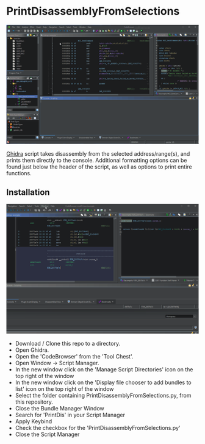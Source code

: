 # PrintDisassemblyFromSelections

![Demonstration](https://raw.githubusercontent.com/EdwardKrayer/PrintDisassemblyFromSelections/main/img/demo.gif)

[Ghidra](https://ghidra-sre.org/) script takes disassembly from the selected address/range(s), and prints them directly to the console. Additional formatting options can be found just below the header of the script, as well as options to print entire functions.
 
## Installation

![Installation](https://raw.githubusercontent.com/EdwardKrayer/PrintDisassemblyFromSelections/main/img/install_demo.gif)

- Download / Clone this repo to a directory.
- Open Ghidra.
- Open the 'CodeBrowser' from the 'Tool Chest'.
- Open Window -> Script Manager.
- In the new window click on the 'Manage Script Directories' icon on the top right of the window
- In the new window click on the 'Display file chooser to add bundles to list' icon on the top right of the window
- Select the folder containing PrintDisassemblyFromSelections.py, from this repository.
- Close the Bundle Manager Window
- Search for 'PrintDis' in your Script Manager
- Apply Keybind
- Check the checkbox for the 'PrintDisassemblyFromSelections.py'
- Close the Script Manager